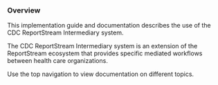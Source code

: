 ### Overview

This implementation guide and documentation describes the use of the CDC ReportStream Intermediary system.

The CDC ReportStream Intermediary system is an extension of the ReportStream ecosystem that provides specific mediated workflows between health care organizations.

Use the top navigation to view documentation on different topics.
